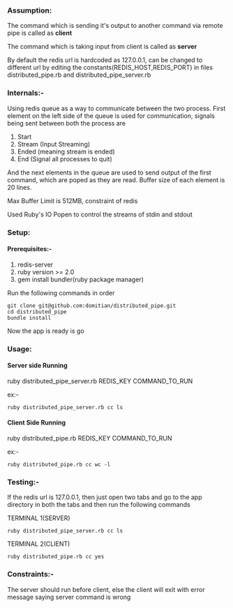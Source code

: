 
### Assumption:
The command which is sending it's output to another command via remote pipe is called as **client**

The command which is taking input from client is called as **server**

By default the redis url is hardcoded as 127.0.0.1, can be changed to different url by editing the constants(REDIS_HOST,REDIS_PORT) in files distributed_pipe.rb and distributed_pipe_server.rb

### Internals:-

Using redis queue as a way to communicate between the two process.
First element on the left side of the queue is used for communication, signals being sent between both the process are
1. Start
2. Stream (Input Streaming)
3. Ended (meaning stream is ended)
4. End  (Signal all processes to quit)

And the next elements in the queue are used to send output of the first command, which are poped as they are read. Buffer size of each element is 20 lines.

Max Buffer Limit is 512MB, constraint of redis

Used Ruby's IO Popen to control the streams of stdin and stdout

### Setup:

#### Prerequisites:-

1. redis-server
2. ruby version >= 2.0
3. gem install bundler(ruby package manager)

Run the following commands in order
```
git clone git@github.com:domitian/distributed_pipe.git
cd distributed_pipe
bundle install 
```

Now the app is ready is go

### Usage:
#### Server side Running

ruby distributed_pipe_server.rb REDIS_KEY COMMAND_TO_RUN

ex:- 

`ruby distributed_pipe_server.rb cc ls`

#### Client Side Running

ruby distributed_pipe.rb REDIS_KEY COMMAND_TO_RUN

ex:-

`ruby distributed_pipe.rb cc wc -l`

### Testing:-

If the redis url is 127.0.0.1, then just open two tabs and go to the app directory in both the tabs and then run the following commands

TERMINAL 1(SERVER)

`ruby distributed_pipe_server.rb cc ls`

TERMINAL 2(CLIENT)

`ruby distributed_pipe.rb cc yes`


### Constraints:-

The server should run before client, else the client will exit with error message saying server command is wrong

